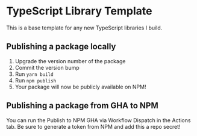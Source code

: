 # TypeScript Library Template

This is a base template for any new TypeScript libraries I build.

## Publishing a package locally

1. Upgrade the version number of the package
2. Commit the version bump
3. Run `yarn build`
4. Run `npm publish`
5. Your package will now be publicly available on NPM!

## Publishing a package from GHA to NPM

You can run the Publish to NPM GHA via Workflow Dispatch in the Actions tab. Be sure to generate a token from NPM and add this a repo secret!
